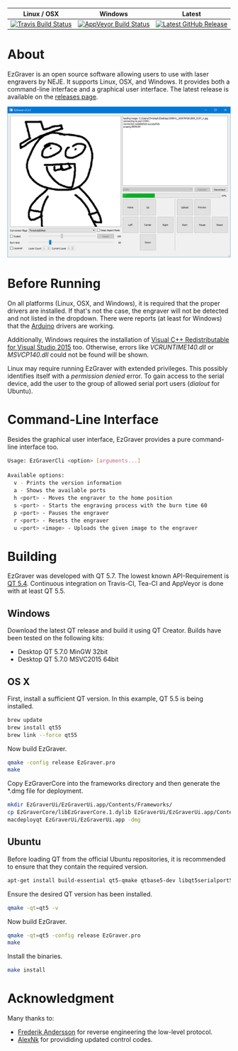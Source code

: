 
| Linux / OSX | Windows | Latest |
|-------------|---------|---------|
|[![Travis Build Status](https://travis-ci.org/camrein/EzGraver.svg?branch=master)](https://travis-ci.org/camrein/EzGraver)|[![AppVeyor Build Status](https://ci.appveyor.com/api/projects/status/g98wrysmliq4t8d9/branch/master?svg=true)](https://ci.appveyor.com/project/camrein/ezgraver)|[![Latest GitHub Release](https://img.shields.io/github/release/camrein/EzGraver.svg)](https://github.com/camrein/EzGraver/releases/latest)|

# About
EzGraver is an open source software allowing users to use with laser engravers by NEJE. It supports Linux, OSX, and Windows. It provides both a command-line interface and a graphical user interface. The latest release is available on the [releases page](https://github.com/camrein/EzGraver/releases/latest).

![EzGraver Screenshot](screenshot.png)

# Before Running
On all platforms (Linux, OSX, and Windows), it is required that the proper drivers are installed. If that's not the case, the engraver will not be detected and not listed in the dropdown. There were reports (at least for Windows) that the [Arduino](https://www.arduino.cc/en/Main/Software) drivers are working.

Additionally, Windows requires the installation of [Visual C++ Redistributable for Visual Studio 2015](https://www.microsoft.com/en-us/download/details.aspx?id=48145) too. Otherwise, errors like *VCRUNTIME140.dll* or *MSVCP140.dll* could not be found will be shown.

Linux may require running EzGraver with extended privileges. This possibly identifies itself with a *permission denied* error. To gain access to the serial device, add the user to the group of allowed serial port users (*dialout* for Ubuntu).

# Command-Line Interface
Besides the graphical user interface, EzGraver provides a pure command-line interface too.
```bash
Usage: EzGraverCli <option> [arguments...]

Available options:
  v - Prints the version information
  a - Shows the available ports
  h <port> - Moves the engraver to the home position
  s <port> - Starts the engraving process with the burn time 60
  p <port> - Pauses the engraver
  r <port> - Resets the engraver
  u <port> <image> - Uploads the given image to the engraver
```

# Building
EzGraver was developed with QT 5.7. The lowest known API-Requirement is [QT 5.4](http://doc.qt.io/qt-5.7/qtimer.html#singleShot-4). Continuous integration on Travis-CI, Tea-CI and AppVeyor is done with at least QT 5.5.

## Windows
Download the latest QT release and build it using QT Creator. Builds have been tested on the following kits:
- Desktop QT 5.7.0 MinGW 32bit
- Desktop QT 5.7.0 MSVC2015 64bit

## OS X
First, install a sufficient QT version. In this example, QT 5.5 is being installed.
```bash
brew update
brew install qt55
brew link --force qt55
```

Now build EzGraver.
```bash
qmake -config release EzGraver.pro
make
```

Copy EzGraverCore into the frameworks directory and then generate the \*.dmg file for deployment.
```bash
mkdir EzGraverUi/EzGraverUi.app/Contents/Frameworks/
cp EzGraverCore/libEzGraverCore.1.dylib EzGraverUi/EzGraverUi.app/Contents/Frameworks/libEzGraverCore.1.dylib
macdeployqt EzGraverUi/EzGraverUi.app -dmg
```


## Ubuntu
Before loading QT from the official Ubuntu repositories, it is recommended to ensure that they contain the required version.
```bash
apt-get install build-essential qt5-qmake qtbase5-dev libqt5serialport5-dev
```

Ensure the desired QT version has been installed.
```bash
qmake -qt=qt5 -v
```

Now build EzGraver.
```bash
qmake -qt=qt5 -config release EzGraver.pro
make
```

Install the binaries.
```bash
make install
```

# Acknowledgment
Many thanks to:

* [Frederik Andersson](https://github.com/Na1w) for reverse engineering the low-level protocol.
* [AlexNk](https://github.com/AlexNk) for provididing updated control codes.


